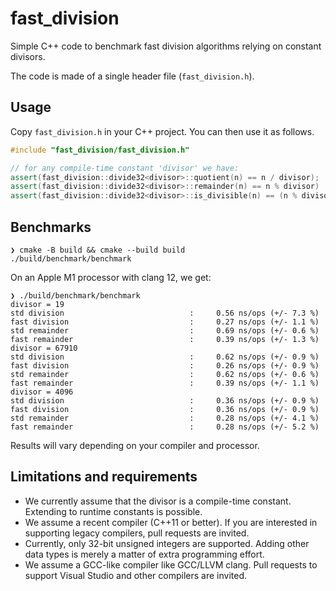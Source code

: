 # fast_division
Simple C++ code to benchmark fast division algorithms relying on constant divisors.

The code is made of a single header file (`fast_division.h`).

## Usage

Copy `fast_division.h` in your C++ project. You can then use it as follows.

```C++
#include "fast_division/fast_division.h"

// for any compile-time constant 'divisor' we have:
assert(fast_division::divide32<divisor>::quotient(n) == n / divisor);
assert(fast_division::divide32<divisor>::remainder(n) == n % divisor)
assert(fast_division::divide32<divisor>::is_divisible(n) == (n % divisor == 0));
```

## Benchmarks

```
❯ cmake -B build && cmake --build build
./build/benchmark/benchmark
```

On an Apple M1 processor with clang 12, we get:

```
❯ ./build/benchmark/benchmark
divisor = 19
std division                            :     0.56 ns/ops (+/- 7.3 %)
fast division                           :     0.27 ns/ops (+/- 1.1 %)
std remainder                           :     0.69 ns/ops (+/- 0.6 %)
fast remainder                          :     0.39 ns/ops (+/- 1.3 %)
divisor = 67910
std division                            :     0.62 ns/ops (+/- 0.9 %)
fast division                           :     0.26 ns/ops (+/- 0.9 %)
std remainder                           :     0.62 ns/ops (+/- 0.6 %)
fast remainder                          :     0.39 ns/ops (+/- 1.1 %)
divisor = 4096
std division                            :     0.36 ns/ops (+/- 0.9 %)
fast division                           :     0.36 ns/ops (+/- 0.9 %)
std remainder                           :     0.28 ns/ops (+/- 4.1 %)
fast remainder                          :     0.28 ns/ops (+/- 5.2 %)
```

Results will vary depending on your compiler and processor.

## Limitations and requirements

- We currently assume that the divisor is a compile-time constant. Extending to runtime constants is possible.
- We assume a recent compiler (C++11 or better). If you are interested in supporting legacy compilers, pull requests are invited.
- Currently, only 32-bit unsigned integers are supported. Adding other data types is merely a matter of extra programming effort.
- We assume a GCC-like compiler like GCC/LLVM clang. Pull requests to support Visual Studio and other compilers are invited.